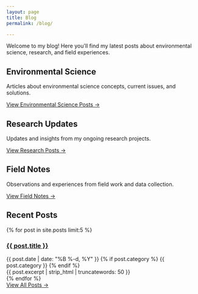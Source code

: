 ```yaml
---
layout: page
title: Blog
permalink: /blog/

---
```


Welcome to my blog! Here you'll find my latest posts about environmental science, research, and field experiences.

<div class="blog-categories">
  <div class="category-section">
    <h2>Environmental Science</h2>
    <p>Articles about environmental science concepts, current issues, and solutions.</p>
    <a href="/blog/environmental-science/" class="category-link">View Environmental Science Posts →</a>
  </div>

  <div class="category-section">
    <h2>Research Updates</h2>
    <p>Updates and insights from my ongoing research projects.</p>
    <a href="/blog/research/" class="category-link">View Research Posts →</a>
  </div>

  <div class="category-section">
    <h2>Field Notes</h2>
    <p>Observations and experiences from field work and data collection.</p>
    <a href="/blog/field-notes/" class="category-link">View Field Notes →</a>
  </div>
</div>

<div class="recent-posts">
  <h2>Recent Posts</h2>
  <div class="post-list">
    {% for post in site.posts limit:5 %}
      <article class="post-item">
        <h3 class="post-title">
          <a href="{{ post.url | relative_url }}">{{ post.title }}</a>
        </h3>
        <div class="post-meta">
          <time datetime="{{ post.date | date_to_xmlschema }}">{{ post.date | date: "%B %-d, %Y" }}</time>
          {% if post.category %}
          <span class="post-category">{{ post.category }}</span>
          {% endif %}
        </div>
        <div class="post-excerpt">
          {{ post.excerpt | strip_html | truncatewords: 50 }}
        </div>
      </article>
    {% endfor %}
  </div>
  
  <div class="view-all">
    <a href="/blog/all/" class="all-posts-link">View All Posts →</a>
  </div>
</div> 